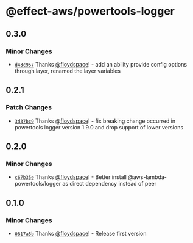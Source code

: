 # @effect-aws/powertools-logger

## 0.3.0

### Minor Changes

- [`d43c957`](https://github.com/floydspace/effect-aws/commit/d43c95706d5798502d1794c3ed92fa301afd4a02) Thanks [@floydspace](https://github.com/floydspace)! - add an ability provide config options through layer, renamed the layer variables

## 0.2.1

### Patch Changes

- [`3d37bc9`](https://github.com/floydspace/effect-aws/commit/3d37bc931118d2b55558b54727022445b39438a9) Thanks [@floydspace](https://github.com/floydspace)! - fix breaking change occurred in powertools logger version 1.9.0 and drop support of lower versions

## 0.2.0

### Minor Changes

- [`c67b35e`](https://github.com/floydspace/effect-aws/commit/c67b35edcc0e65ca06dfe8981025d1ce3477dcc1) Thanks [@floydspace](https://github.com/floydspace)! - Better install @aws-lambda-powertools/logger as direct dependency instead of peer

## 0.1.0

### Minor Changes

- [`0817a5b`](https://github.com/floydspace/effect-aws/commit/0817a5b8fcab40fe4712c93816800fb67f1bf945) Thanks [@floydspace](https://github.com/floydspace)! - Release first version
